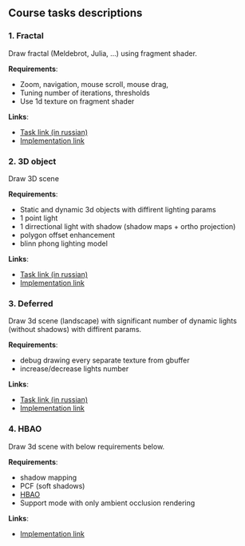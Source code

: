 ## Course tasks descriptions

### 1. Fractal
  Draw fractal (Meldebrot, Julia, ...) using fragment shader.
  
  **Requirements**:
   * Zoom, navigation, mouse scroll, mouse drag, 
   * Tuning number of iterations, thresholds
   * Use 1d texture on fragment shader
   
  **Links**:
  * [Task link (in russian) ](https://sites.google.com/site/cgcourseau2017autumn/tasks/task1)
  * [Implementation link](/1)
  
### 2. 3D object
  Draw 3D scene
  
  **Requirements**:
   * Static and dynamic 3d objects with diffirent lighting params
   * 1 point light
   * 1 dirrectional light with shadow (shadow maps + ortho projection)
   * polygon offset enhancement
   * blinn phong lighting model
   
   
  **Links**:
  * [Task link (in russian) ](https://sites.google.com/site/cgcourseau2017autumn/tasks/task2)
  * [Implementation link](/2)

### 3. Deferred
  Draw 3d scene (landscape) with significant number of dynamic lights (without shadows) with diffirent params.
  
  **Requirements**:
   * debug drawing every separate texture from gbuffer
   * increase/decrease lights number
   
   
  **Links**:
  * [Task link (in russian) ](https://sites.google.com/site/cgcourseau2017autumn/tasks/task3)
  * [Implementation link](/3)
  
### 4. HBAO
  Draw 3d scene with below requirements below.
  
  **Requirements**:
   * shadow mapping
   * PCF (soft shadows)
   * [HBAO](http://developer.download.nvidia.com/presentations/2008/SIGGRAPH/HBAO_SIG08b.pdf)
   * Support mode with only ambient occlusion rendering
   
   
  **Links**:
  * [Implementation link](/4)
  
 
   
  
